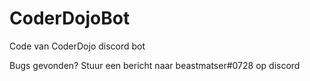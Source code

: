 # CoderDojoBot
Code van CoderDojo discord bot



Bugs gevonden? Stuur een bericht naar beastmatser#0728 op discord 
